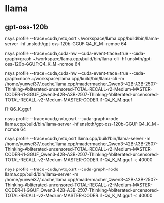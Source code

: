 # llama

## gpt-oss-120b

nsys profile --trace=cuda,nvtx,osrt ~/workspace/llama.cpp/build/bin/llama-server -hf unsloth/gpt-oss-120b-GGUF:Q4_K_M -ncmoe 64

nsys profile --trace=cuda,cuda-hw  --cuda-event-trace=true --cuda-graph=graph  ~/workspace/llama.cpp/build/bin/llama-cli -hf unsloth/gpt-oss-120b-GGUF:Q4_K_M -ncmoe 64

nsys profile --trace=cuda,cuda-hw  --cuda-event-trace=true --cuda-graph=node  ~/workspace/llama.cpp/build/bin/llama-cli -m /home/yunwei37/.cache/llama.cpp/mradermacher_Qwen3-42B-A3B-2507-Thinking-Abliterated-uncensored-TOTAL-RECALL-v2-Medium-MASTER-CODER-i1-GGUF_Qwen3-42B-A3B-2507-Thinking-Abliterated-uncensored-TOTAL-RECALL-v2-Medium-MASTER-CODER.i1-Q4_K_M.gguf 

i1-Q6_K.gguf

nsys profile --trace=cuda,nvtx,osrt --cuda-graph=node llama.cpp/build/bin/llama-server -hf unsloth/gpt-oss-120b-GGUF:Q4_K_M -ncmoe 64

nsys profile --trace=cuda,nvtx,osrt llama.cpp/build/bin/llama-server -m /home/yunwei37/.cache/llama.cpp/mradermacher_Qwen3-42B-A3B-2507-Thinking-Abliterated-uncensored-TOTAL-RECALL-v2-Medium-MASTER-CODER-i1-GGUF_Qwen3-42B-A3B-2507-Thinking-Abliterated-uncensored-TOTAL-RECALL-v2-Medium-MASTER-CODER.i1-Q4_K_M.gguf -c 40000

nsys profile --trace=cuda,nvtx,osrt --cuda-graph=node llama.cpp/build/bin/llama-server -m /home/yunwei37/.cache/llama.cpp/mradermacher_Qwen3-42B-A3B-2507-Thinking-Abliterated-uncensored-TOTAL-RECALL-v2-Medium-MASTER-CODER-i1-GGUF_Qwen3-42B-A3B-2507-Thinking-Abliterated-uncensored-TOTAL-RECALL-v2-Medium-MASTER-CODER.i1-Q4_K_M.gguf -c 40000

